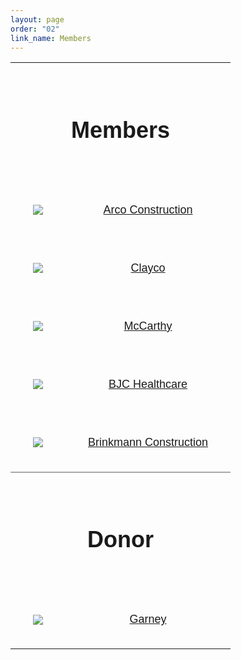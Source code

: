 ```yaml
---
layout: page
order: "02"
link_name: Members
---
```


<table class="member-icons col-md-6 offset-md-3 card">
    <tbody>
        <tr>
            <td colspan="2">
                <h1>Members</h1>
            </td>
        </tr>
        <tr>
            <td>
                <a href="http://arcoconstruction.com/"><img src="{{ '/files/member_logos/arco.jpg' | relative_url}}"/></a>
            </td>
            <td>
                <a href="http://arcoconstruction.com/">Arco Construction</a>
            </td>
        </tr>
        <tr>
            <td>
                <a href="https://claycorp.com/"><img src="{{ '/files/member_logos/clayco.jpeg' | relative_url}}"/></a>
            </td>
            <td>
                <a href="https://claycorp.com/">Clayco</a>
            </td>
        </tr>
        <tr>
            <td>
                <a href="https://www.mccarthy.com/"><img src="{{ '/files/member_logos/mccarthy.jpg' | relative_url}}"/></a>
            </td>
            <td>
                <a href="https://www.mccarthy.com/">McCarthy</a>
            </td>
        </tr>
        <tr>
            <td>
                <a href="https://www.bjc.org/"><img src="{{ '/files/member_logos/bjc.jpg' | relative_url}}"/></a>
            </td>
            <td>
                <a href="https://www.bjc.org/">BJC Healthcare</a>
            </td>
        </tr>
        <tr>
            <td>
                <a href="https://brinkmannconstructors.com/"><img src="{{ '/files/member_logos/brinkmann.png' | relative_url}}"/></a>
            </td>
            <td>
                <a href="https://brinkmannconstructors.com/">Brinkmann Construction</a>
            </td>
        </tr>
        <tr style="border-top: 2px solid darkgrey;">
            <td colspan="2">
                <h1>Donor</h1>
            </td>
        </tr>
        <tr>
            <td>
                <a href="https://www.garney.com/"><img src="{{ '/files/member_logos/garney.jpg' | relative_url}}"/></a>
            </td>
            <td>
                <a href="https://www.garney.com/">Garney</a>
            </td>
        </tr>
    </tbody>
</table>

<style>
    table.member-icons img {
        max-height: 4em;
    }
    table.member-icons td {
        padding: 2em;
        text-align: center;
        font-size: large;
        font-family: Impact, Charcoal, sans-serif;
    }
    body {
        background-image: url({{ '/files/backgrounds/architecture-22039_1920.jpg' | relative_url }});
        background-repeat: no-repeat;
        background-size: cover;
    }
</style>
